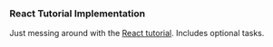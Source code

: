 ### React Tutorial Implementation

Just messing around with the [React tutorial](https://github.com/facebook/create-react-app). Includes optional tasks.